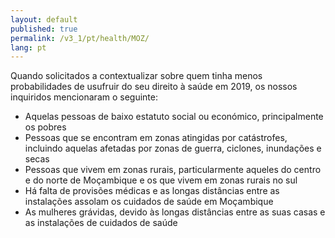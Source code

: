 ```yaml
---
layout: default
published: true
permalink: /v3_1/pt/health/MOZ/
lang: pt
---
```


Quando solicitados a contextualizar sobre quem tinha menos probabilidades de usufruir do seu direito à saúde em 2019, os nossos inquiridos mencionaram o seguinte:

- Aquelas pessoas de baixo estatuto social ou económico, principalmente os pobres
- Pessoas que se encontram em zonas atingidas por catástrofes, incluindo aquelas afetadas por zonas de guerra, ciclones, inundações e secas
- Pessoas que vivem em zonas rurais, particularmente aqueles do centro e do norte de Moçambique e os que vivem em zonas rurais no sul
- Há falta de provisões médicas e as longas distâncias entre as instalações assolam os cuidados de saúde em Moçambique
- As mulheres grávidas, devido às longas distâncias entre as suas casas e as instalações de cuidados de saúde


